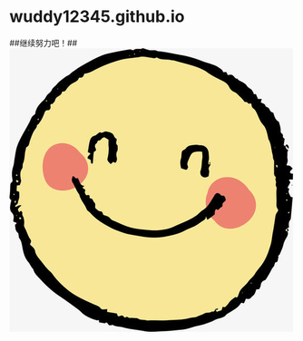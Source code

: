 # wuddy12345.github.io
##继续努力吧！##
![image](https://github.com/wuddy12345/wuddy12345.github.io/blob/main/smile.jpg)
